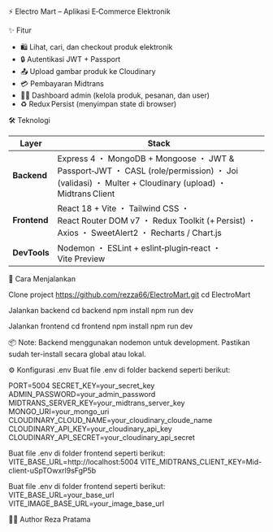 ⚡️ Electro Mart – Aplikasi E‑Commerce Elektronik

✨ Fitur

- 🛍️ Lihat, cari, dan checkout produk elektronik  
- 🔒 Autentikasi JWT + Passport  
- 📤 Upload gambar produk ke Cloudinary  
- 💳 Pembayaran Midtrans  
- 🧑‍💼 Dashboard admin (kelola produk, pesanan, dan user)  
- ♻️ Redux Persist (menyimpan state di browser)

🛠️ Teknologi

| Layer     | Stack                                                                           |
|-----------|---------------------------------------------------------------------------------|
| **Backend** | Express 4 ・ MongoDB + Mongoose ・ JWT & Passport‐JWT ・ CASL (role/permission) ・ Joi (validasi) ・ Multer + Cloudinary (upload) ・ Midtrans Client |
| **Frontend**| React 18 + Vite ・ Tailwind CSS ・ React Router DOM v7 ・ Redux Toolkit (+ Persist) ・ Axios ・ SweetAlert2 ・ Recharts / Chart.js |
| **DevTools**| Nodemon ・ ESLint + eslint‑plugin‑react ・ Vite Preview |

🚀 Cara Menjalankan

Clone project 
https://github.com/rezza66/ElectroMart.git
cd ElectroMart

Jalankan backend 
cd backend 
npm install 
npm run dev

Jalankan frontend 
cd frontend 
npm install 
npm run dev

📦 Note: Backend menggunakan nodemon untuk development. Pastikan sudah ter-install secara global atau lokal.

⚙️ Konfigurasi .env 
Buat file .env di folder backend seperti berikut:

PORT=5004
SECRET_KEY=your_secret_key
ADMIN_PASSWORD=your_admin_password
MIDTRANS_SERVER_KEY=your_midtrans_server_key
MONGO_URI=your_mongo_uri
CLOUDINARY_CLOUD_NAME=your_cloudinary_cloude_name
CLOUDINARY_API_KEY=your_cloudinary_api_key
CLOUDINARY_API_SECRET=your_cloudinary_api_secret

Buat file .env di folder frontend seperti berikut:
VITE_BASE_URL=http://localhost:5004
VITE_MIDTRANS_CLIENT_KEY=Mid-client-uSpTOwxrl9sFgP5b

Buat file .env di folder frontend seperti berikut: 
VITE_BASE_URL=your_base_url 
VITE_IMAGE_BASE_URL=your_image_base_url

🧑‍💻 Author Reza Pratama
